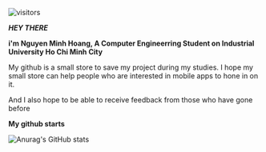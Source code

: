 
![visitors](https://visitor-badge.laobi.icu/badge?page_id=minhhoang-00.visitor-badge)

***HEY THERE*** 


**i'm Nguyen Minh Hoang, A Computer Engineerring Student on Industrial University Ho Chi Minh City**

My github is a small store to save my project during my studies. I hope my small store can help people who are interested in mobile apps to hone in on it.

And I also hope to be able to receive feedback from those who have gone before 


 
**My github starts**

![Anurag's GitHub stats](https://github-readme-stats.vercel.app/api?username=minhhoang-00&show_icons=true&theme=radical)

